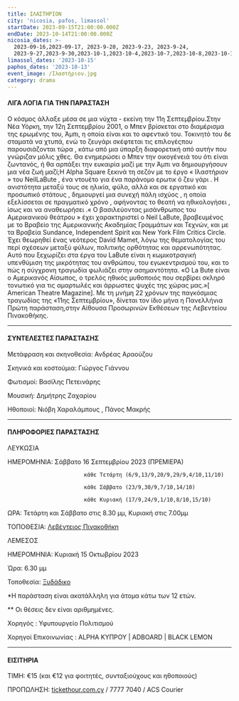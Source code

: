 ```yaml
---
title: ΙΛΑΣΤΗΡΙΟΝ
city: 'nicosia, pafos, limassol'
startDate: 2023-09-15T21:00:00.000Z
endDate: 2023-10-14T21:00:00.000Z
nicosia_dates: >-
  2023-09-16,2023-09-17, 2023-9-20, 2023-9-23, 2023-9-24,
  2023-9-27,2023-9-30,2023-10-1,2023-10-4,2023-10-7,2023-10-8,2023-10-11,2023-10-14,2023-10-15
limassol_dates: '2023-10-15'
paphos_dates: '2023-10-13'
event_image: /Ιλαστήριον.jpg
category: drama
---
```


#### ΛΙΓΑ ΛΟΓΙΑ ΓΙΑ ΤΗΝ ΠΑΡΑΣΤΑΣΗ

Ο κόσμος άλλαξε μέσα σε μια νύχτα - εκείνη την 11η Σεπτεμβρίου.Στην Νέα Υόρκη,	την 12η Σεπτεμβρίου	2001, ο Μπεν βρίσκεται	στο διαμέρισμα της ερωμένης του, Άμπι, η οποία είναι και το αφεντικό του. Τοκινητό του δε σταματά να χτυπά, ενώ το ζευγάρι σκέφτεται τις επιλογέςπου παρουσιάζονται	τώρα , κάτω από μια ύπαρξη διαφορετική από αυτήν που γνώριζαν μόλις χθες. Θα ενημερώσει ο Μπεν την οικογένειά του ότι είναι ζωντανός,	ή θα αρπάξει	την ευκαιρία	μαζί με την Άμπι να δημιουργήσουν μια νέα ζωή μαζί;H Alpha Square	ξεκινά τη σεζόν με το έργο « Ιλαστήριον	» του NeilLaBute , ένα ντουέτο	για ένα	παράνομο ερωτικ	ό ζευ γάρι . Η ανιστότητα μεταξύ	τους σε ηλικία,	φύλο, αλλά και σε εργατικό	και προσωπικό στάτους	, δημιουργεί	μια συνεχή	πάλη ισχύος , η οποία εξελίσσεται	σε πραγματικό χρόνο	, αφήνοντας το θεατή να ηθικολογήσει	, ίσως και να αναθεωρήσει	.« Ο βασιλεύοντας	μισάνθρωπος	του Αμερικανικού	θεάτρου	» έχει χαρακτηριστεί	ο Neil LaBute,	βραβευμένος	με το Βραβείο	της Αμερικανικής	Ακαδημίας	Γραμμάτων	και Τεχνών,	και με τα Βραβεία Sundance,	Independent	Spirit και New York Film Critics Circle. Έχει θεωρηθεί ένας νεότερος David Mamet, λόγω της θεματολογίας του περί σχέσεων μεταξύ φύλων, πολιτικής ορθότητας και αρρενωπότητας. Αυτό που ξεχωρίζει στα έργα του LaBute είναι η	κωμικοτραγική	υπενθύμιση της μικρότητας του ανθρώπου, του εγωκεντρισμού του, και	το πώς η σύγχρονη τραγωδία φωλιάζει στην ασημαντότητα.	«Ο La Bute είναι ο Αμερικανός Αίσωπος, ο τρελός ηθικός μυθοποιός που σερβίρει σκληρό τονωτικό	για τις αμαρτωλές	και άρρωστες	ψυχές της χώρας	μας.»\[ American	Theatre	Magazine]. Με τη μνήμη	22 χρόνων	της παγκόσμιας	τραγωδίας	της «11ης Σεπτεμβρίου», δίνεται τον ίδιο μήνα η Πανελλήνια Πρώτη παράσταση,στην Αίθουσα	Προσωρινών	Εκθέσεων	της Λεβεντείου	Πινακοθήκης.

***

#### ΣΥΝΤΕΛΕΣΤΕΣ ΠΑΡΑΣΤΑΣΗΣ

Μετάφραση και σκηνοθεσία: Ανδρέας Αραούζου

Σκηνικά και κοστούμια: Γιώργος Γιάννου

Φωτισμοί: Βασίλης Πετεινάρης

Μουσική: Δημήτρης Ζαχαρίου

Ηθοποιοί: Νιόβη Χαραλάμπους , Πάνος Μακρής

***

#### ΠΛΗΡΟΦΟΡΙΕΣ ΠΑΡΑΣΤΑΣΗΣ

ΛΕΥΚΩΣΙΑ

ΗΜΕΡΟΜΗΝΙΑ: Σάββατο 16 Σεπτεμβρίου 2023 (ΠΡΕΜΙΕΡΑ) 

                            κάθε Τετάρτη (6/9,13/9,20/9,29/9,4/10,11/10)

                            κάθε Σάββατο (23/9,30/9,7/10,14/10)

                            κάθε Κυριακή (17/9,24/9,1/10,8/10,15/10)

ΩΡΑ: Τετάρτη και Σάββατο στις 8.30 μμ, Κυριακή στις 7.00μμ

ΤΟΠΟΘΕΣΙΑ: [Λεβέντειος Πινακοθήκη](https://www.google.com/maps/place/A.+G.+Leventis+Gallery/@35.1693794,33.3557334,17z/data=!3m1!4b1!4m6!3m5!1s0x14de1750c7736f87:0x20e4977b50ce11ac!8m2!3d35.169375!4d33.3583083!16s%2Fm%2F0105r3kh?entry=ttu)

ΛΕΜΕΣΟΣ

ΗΜΕΡΟΜΗΝΙΑ: Κυριακή 15 Οκτωβρίου 2023

Ώρα: 6.30 μμ

Τοποθεσία: [Ξυδάδικο](https://www.google.com/maps/place/Vinegar+Factory+%7C+%CE%9E%CF%85%CE%B4%CE%AC%CE%B4%CE%B9%CE%BA%CE%BF/@34.6732254,33.0435836,15z/data=!4m6!3m5!1s0x14e73302e71e32e5:0x8b9d9b1e08087b59!8m2!3d34.6732254!4d33.0435836!16s%2Fg%2F11gd39kgbx?entry=ttu)


\*Η παράσταση είναι ακατάλληλη για άτομα κάτω των 12 ετών.

\*\* Οι θέσεις δεν είναι αριθμημένες.

Χορηγός :	Υφυπουργείο Πολιτισμού

Χορηγοί Επικοινωνίας	: ALPHA ΚΥΠΡΟΥ | ADBOARD	| BLACK LEMON

***

#### ΕΙΣΙΤΗΡΙΑ

ΤΙΜΗ: €15 (και €12 για φοιτητές, συνταξιούχους και ηθοποιούς)

ΠΡΟΠΩΛΗΣΗ: [tickethour.com.cy](https://shop.tickethour.com/showEventInformation.html?idEvent=4338) / 7777 7040 /	ACS Courier
